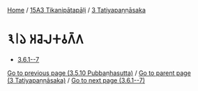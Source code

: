 
[Home](/) / [15A3 Tikanipātapāḷi](...md) / [3 Tatiyapaṇṇāsaka](../15A3/3.md)

# 𑁩𑁇𑁬 𑀅𑀘𑁂𑀮𑀓𑀯𑀕𑁆𑀕

* [3.6.1--7](3.6/3.6.1--7.md)

[Go to previous page (3.5.10 Pubbaṇhasutta)](3.5/3.5.10.md) / [Go to parent page (3 Tatiyapaṇṇāsaka)](../15A3/3.md) / [Go to next page (3.6.1--7)](3.6/3.6.1--7.md)


